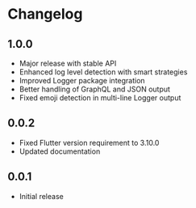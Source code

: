 # Changelog

## 1.0.0

* Major release with stable API
* Enhanced log level detection with smart strategies
* Improved Logger package integration
* Better handling of GraphQL and JSON output
* Fixed emoji detection in multi-line Logger output

## 0.0.2

* Fixed Flutter version requirement to 3.10.0
* Updated documentation

## 0.0.1

* Initial release

